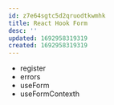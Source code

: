 ```yaml
---
id: z7e64sgtc5d2qruodtkwmhk
title: React Hook Form
desc: ''
updated: 1692958319319
created: 1692958319319
---
```


- register
- errors
- useForm
- useFormContexth